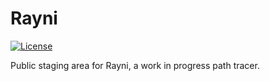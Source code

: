 # Rayni

[![License](http://img.shields.io/:License-GPLv3+-blue.svg)](COPYING)

Public staging area for Rayni, a work in progress path tracer.
